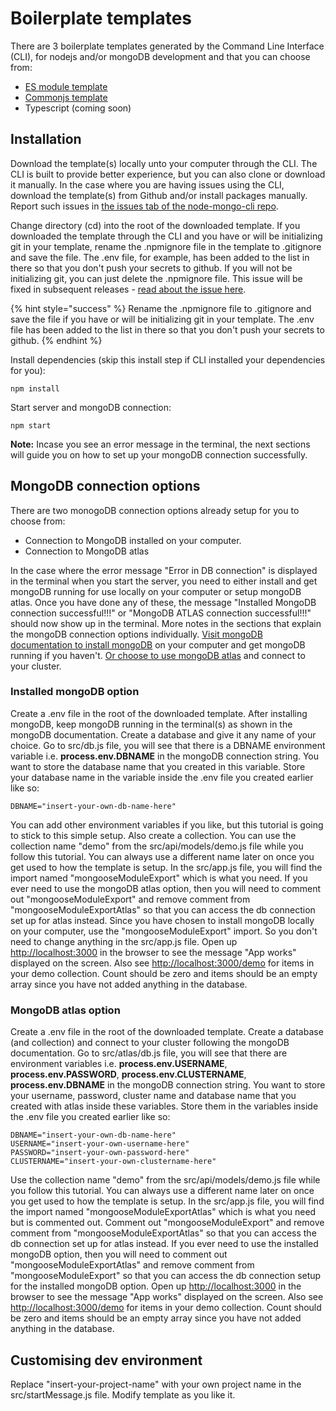 # Boilerplate templates

There are 3 boilerplate templates generated by the Command Line Interface \(CLI\), for nodejs and/or mongoDB development and that you can choose from:

* [ES module template](https://github.com/code-collabo/node-mongo-esm-kit)
* [Commonjs template](https://github.com/code-collabo/node-mongo-cjs-kit)
* Typescript \(coming soon\)

## Installation

Download the template\(s\) locally unto your computer through the CLI. The CLI is built to provide better experience, but you can also clone or download it manually. In the case where you are having issues using the CLI, download the template\(s\) from Github and/or install packages manually. Report such issues in [the issues tab of the node-mongo-cli repo](https://github.com/code-collabo/node-mongo-cli/issues).

Change directory \(cd\) into the root of the downloaded template. If you downloaded the template through the CLI and you have or will be initializing git in your template, rename the .npmignore file in the template to .gitignore and save the file. The .env file, for example, has been added to the list in there so that you don't push your secrets to github. If you will not be initializing git, you can just delete the .npmignore file. This issue will be fixed in subsequent releases - [read about the issue here](https://github.com/code-collabo/node-mongo-cli/issues/119).

{% hint style="success" %}
Rename the .npmignore file to .gitignore and save the file if you have or will be initializing git in your template. The .env file has been added to the list in there so that you don't push your secrets to github.
{% endhint %}

Install dependencies \(skip this install step if CLI installed your dependencies for you\):

```text
npm install
```

Start server and mongoDB connection:

```text
npm start
```

**Note:** Incase you see an error message in the terminal, the next sections will guide you on how to set up your mongoDB connection successfully.

## MongoDB connection options

There are two monogoDB connection options already setup for you to choose from:

* Connection to MongoDB installed on your computer. 
* Connection to MongoDB atlas

In the case where the error message "Error in DB connection" is displayed in the terminal when you start the server, you need to either install and get mongoDB running for use locally on your computer or setup mongoDB atlas. Once you have done any of these, the message "Installed MongoDB connection successful!!!" or "MongoDB ATLAS connection successful!!!" should now show up in the terminal. More notes in the sections that explain the mongoDB connection options individually. [Visit mongoDB documentation to install mongoDB](https://docs.mongodb.com/guides/server/install/) on your computer and get mongoDB running if you haven't. [Or choose to use mongoDB atlas](https://docs.atlas.mongodb.com/getting-started/) and connect to your cluster.

### Installed mongoDB option

Create a .env file in the root of the downloaded template. After installing mongoDB, keep mongoDB running in the terminal\(s\) as shown in the mongoDB documentation. Create a database and give it any name of your choice. Go to src/db.js file, you will see that there is a DBNAME environment variable i.e. **process.env.DBNAME** in the mongoDB connection string. You want to store the database name that you created in this variable. Store your database name in the variable inside the .env file you created earlier like so:

```text
DBNAME="insert-your-own-db-name-here"
```

You can add other environment variables if you like, but this tutorial is going to stick to this simple setup. Also create a collection. You can use the collection name "demo" from the src/api/models/demo.js file while you follow this tutorial. You can always use a different name later on once you get used to how the template is setup. In the src/app.js file, you will find the import named "mongooseModuleExport" which is what you need. If you ever need to use the mongoDB atlas option, then you will need to comment out "mongooseModuleExport" and remove comment from "mongooseModuleExportAtlas" so that you can access the db connection set up for atlas instead. Since you have chosen to install mongoDB locally on your computer, use the "mongooseModuleExport" import. So you don't need to change anything in the src/app.js file. Open up [http://localhost:3000](http://localhost:3000) in the browser to see the message "App works" displayed on the screen. Also see [http://localhost:3000/demo](http://localhost:3000/demo) for items in your demo collection. Count should be zero and items should be an empty array since you have not added anything in the database.

### MongoDB atlas option

Create a .env file in the root of the downloaded template. Create a database \(and collection\) and connect to your cluster following the mongoDB documentation. Go to src/atlas/db.js file, you will see that there are environment variables i.e. **process.env.USERNAME**, **process.env.PASSWORD**, **process.env.CLUSTERNAME**, **process.env.DBNAME** in the mongoDB connection string. You want to store your username, password, cluster name and database name that you created with atlas inside these variables. Store them in the variables inside the .env file you created earlier like so:

```text
DBNAME="insert-your-own-db-name-here"
USERNAME="insert-your-own-username-here"
PASSWORD="insert-your-own-password-here"
CLUSTERNAME="insert-your-own-clustername-here"
```

Use the collection name "demo" from the src/api/models/demo.js file while you follow this tutorial. You can always use a different name later on once you get used to how the template is setup. In the src/app.js file, you will find the import named "mongooseModuleExportAtlas" which is what you need but is commented out. Comment out "mongooseModuleExport" and remove comment from "mongooseModuleExportAtlas" so that you can access the db connection set up for atlas instead. If you ever need to use the installed mongoDB option, then you will need to comment out "mongooseModuleExportAtlas" and remove comment from "mongooseModuleExport" so that you can access the db connection setup for the installed mongoDB option. Open up [http://localhost:3000](http://localhost:3000) in the browser to see the message "App works" displayed on the screen. Also see [http://localhost:3000/demo](http://localhost:3000/demo) for items in your demo collection. Count should be zero and items should be an empty array since you have not added anything in the database.

## Customising dev environment

Replace "insert-your-project-name" with your own project name in the src/startMessage.js file. Modify template as you like it.


